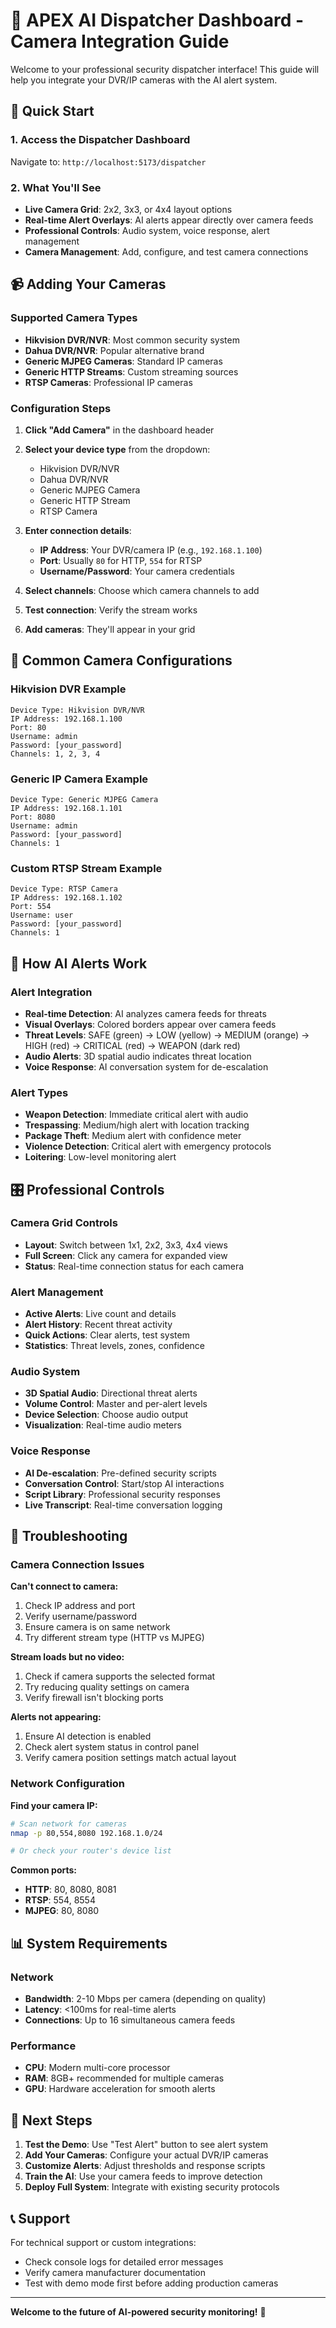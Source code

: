 # 🏢 APEX AI Dispatcher Dashboard - Camera Integration Guide

Welcome to your professional security dispatcher interface! This guide will help you integrate your DVR/IP cameras with the AI alert system.

## 🚀 Quick Start

### 1. Access the Dispatcher Dashboard
Navigate to: `http://localhost:5173/dispatcher`

### 2. What You'll See
- **Live Camera Grid**: 2x2, 3x3, or 4x4 layout options
- **Real-time Alert Overlays**: AI alerts appear directly over camera feeds
- **Professional Controls**: Audio system, voice response, alert management
- **Camera Management**: Add, configure, and test camera connections

## 📹 Adding Your Cameras

### Supported Camera Types
- **Hikvision DVR/NVR**: Most common security system
- **Dahua DVR/NVR**: Popular alternative brand
- **Generic MJPEG Cameras**: Standard IP cameras
- **Generic HTTP Streams**: Custom streaming sources
- **RTSP Cameras**: Professional IP cameras

### Configuration Steps

1. **Click "Add Camera"** in the dashboard header
2. **Select your device type** from the dropdown:
   - Hikvision DVR/NVR
   - Dahua DVR/NVR
   - Generic MJPEG Camera
   - Generic HTTP Stream
   - RTSP Camera

3. **Enter connection details**:
   - **IP Address**: Your DVR/camera IP (e.g., `192.168.1.100`)
   - **Port**: Usually `80` for HTTP, `554` for RTSP
   - **Username/Password**: Your camera credentials

4. **Select channels**: Choose which camera channels to add
5. **Test connection**: Verify the stream works
6. **Add cameras**: They'll appear in your grid

## 🔧 Common Camera Configurations

### Hikvision DVR Example
```
Device Type: Hikvision DVR/NVR
IP Address: 192.168.1.100
Port: 80
Username: admin
Password: [your_password]
Channels: 1, 2, 3, 4
```

### Generic IP Camera Example
```
Device Type: Generic MJPEG Camera
IP Address: 192.168.1.101
Port: 8080
Username: admin
Password: [your_password]
Channels: 1
```

### Custom RTSP Stream Example
```
Device Type: RTSP Camera
IP Address: 192.168.1.102
Port: 554
Username: user
Password: [your_password]
Channels: 1
```

## 🚨 How AI Alerts Work

### Alert Integration
- **Real-time Detection**: AI analyzes camera feeds for threats
- **Visual Overlays**: Colored borders appear over camera feeds
- **Threat Levels**: SAFE (green) → LOW (yellow) → MEDIUM (orange) → HIGH (red) → CRITICAL (red) → WEAPON (dark red)
- **Audio Alerts**: 3D spatial audio indicates threat location
- **Voice Response**: AI conversation system for de-escalation

### Alert Types
- **Weapon Detection**: Immediate critical alert with audio
- **Trespassing**: Medium/high alert with location tracking
- **Package Theft**: Medium alert with confidence meter
- **Violence Detection**: Critical alert with emergency protocols
- **Loitering**: Low-level monitoring alert

## 🎛️ Professional Controls

### Camera Grid Controls
- **Layout**: Switch between 1x1, 2x2, 3x3, 4x4 views
- **Full Screen**: Click any camera for expanded view
- **Status**: Real-time connection status for each camera

### Alert Management
- **Active Alerts**: Live count and details
- **Alert History**: Recent threat activity
- **Quick Actions**: Clear alerts, test system
- **Statistics**: Threat levels, zones, confidence

### Audio System
- **3D Spatial Audio**: Directional threat alerts
- **Volume Control**: Master and per-alert levels
- **Device Selection**: Choose audio output
- **Visualization**: Real-time audio meters

### Voice Response
- **AI De-escalation**: Pre-defined security scripts
- **Conversation Control**: Start/stop AI interactions
- **Script Library**: Professional security responses
- **Live Transcript**: Real-time conversation logging

## 🔧 Troubleshooting

### Camera Connection Issues

**Can't connect to camera:**
1. Check IP address and port
2. Verify username/password
3. Ensure camera is on same network
4. Try different stream type (HTTP vs MJPEG)

**Stream loads but no video:**
1. Check if camera supports the selected format
2. Try reducing quality settings on camera
3. Verify firewall isn't blocking ports

**Alerts not appearing:**
1. Ensure AI detection is enabled
2. Check alert system status in control panel
3. Verify camera position settings match actual layout

### Network Configuration

**Find your camera IP:**
```bash
# Scan network for cameras
nmap -p 80,554,8080 192.168.1.0/24

# Or check your router's device list
```

**Common ports:**
- **HTTP**: 80, 8080, 8081
- **RTSP**: 554, 8554
- **MJPEG**: 80, 8080

## 📊 System Requirements

### Network
- **Bandwidth**: 2-10 Mbps per camera (depending on quality)
- **Latency**: <100ms for real-time alerts
- **Connections**: Up to 16 simultaneous camera feeds

### Performance
- **CPU**: Modern multi-core processor
- **RAM**: 8GB+ recommended for multiple cameras
- **GPU**: Hardware acceleration for smooth alerts

## 🎯 Next Steps

1. **Test the Demo**: Use "Test Alert" button to see alert system
2. **Add Your Cameras**: Configure your actual DVR/IP cameras
3. **Customize Alerts**: Adjust thresholds and response scripts
4. **Train the AI**: Use your camera feeds to improve detection
5. **Deploy Full System**: Integrate with existing security protocols

## 📞 Support

For technical support or custom integrations:
- Check console logs for detailed error messages
- Verify camera manufacturer documentation
- Test with demo mode first before adding production cameras

---

**Welcome to the future of AI-powered security monitoring!** 🚀